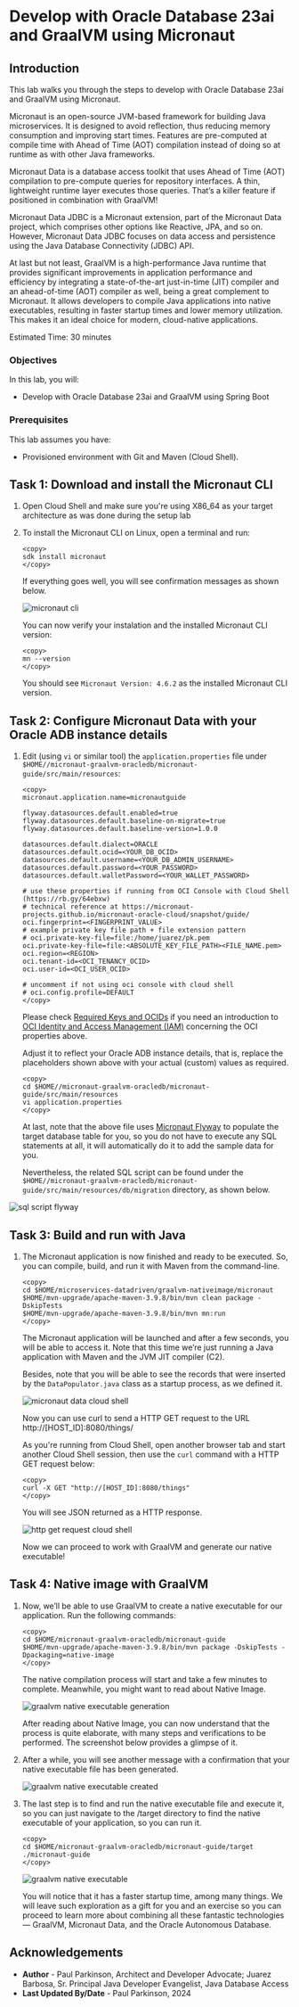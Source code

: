 # Develop with Oracle Database 23ai and GraalVM using Micronaut

## Introduction

This lab walks you through the steps to develop with Oracle Database 23ai and GraalVM using Micronaut.

Micronaut is an open-source JVM-based framework for building Java microservices. It is designed to avoid reflection, thus reducing memory consumption and improving start times. Features are pre-computed at compile time with Ahead of Time (AOT) compilation instead of doing so at runtime as with other Java frameworks.

Micronaut Data is a database access toolkit that uses Ahead of Time (AOT) compilation to pre-compute queries for repository interfaces. A thin, lightweight runtime layer executes those queries. That’s a killer feature if positioned in combination with GraalVM!

Micronaut Data JDBC is a Micronaut extension, part of the Micronaut Data project, which comprises other options like Reactive, JPA, and so on. However, Micronaut Data JDBC focuses on data access and persistence using the Java Database Connectivity (JDBC) API.

At last but not least, GraalVM is a high-performance Java runtime that provides significant improvements in application performance and efficiency by integrating a state-of-the-art just-in-time (JIT) compiler and an ahead-of-time (AOT) compiler as well, being a great complement to Micronaut.
It allows developers to compile Java applications into native executables, resulting in faster startup times and lower memory utilization. This makes it an ideal choice for modern, cloud-native applications.

Estimated Time: 30 minutes

### Objectives

In this lab, you will:
- Develop with Oracle Database 23ai and GraalVM using Spring Boot

### Prerequisites

This lab assumes you have:
- Provisioned environment with Git and Maven (Cloud Shell).


## Task 1: Download and install the Micronaut CLI

1. Open Cloud Shell and make sure you're using X86_64 as your target architecture as was done during the setup lab

2. To install the Micronaut CLI on Linux, open a terminal and run:

    ```
    <copy>   
    sdk install micronaut  
    </copy>
    ```

    If everything goes well, you will see confirmation messages as shown below.

    ![micronaut cli](images/micronaut-cli.png)

    You can now verify your instalation and the installed Micronaut CLI version:

    ```
    <copy>   
    mn --version    
    </copy>
    ```    
    You should see `Micronaut Version: 4.6.2` as the installed Micronaut CLI version.



## Task 2: Configure Micronaut Data with your Oracle ADB instance details

1.  Edit (using `vi` or similar tool) the `application.properties` file under `$HOME//micronaut-graalvm-oracledb/micronaut-guide/src/main/resources`:  

    ```
    <copy>
    micronaut.application.name=micronautguide

    flyway.datasources.default.enabled=true
    flyway.datasources.default.baseline-on-migrate=true
    flyway.datasources.default.baseline-version=1.0.0

    datasources.default.dialect=ORACLE
    datasources.default.ocid=<YOUR_DB_OCID>
    datasources.default.username=<YOUR_DB_ADMIN_USERNAME>
    datasources.default.password=<YOUR_PASSWORD>
    datasources.default.walletPassword=<YOUR_WALLET_PASSWORD>

    # use these properties if running from OCI Console with Cloud Shell (https://rb.gy/64ebxw)
    # technical reference at https://micronaut-projects.github.io/micronaut-oracle-cloud/snapshot/guide/
    oci.fingerprint=<FINGERPRINT_VALUE>
    # example private key file path + file extension pattern
    # oci.private-key-file=file:/home/juarez/pk.pem
    oci.private-key-file=file:<ABSOLUTE_KEY_FILE_PATH><FILE_NAME.pem>
    oci.region=<REGION>
    oci.tenant-id=<OCI_TENANCY_OCID>
    oci.user-id=<OCI_USER_OCID>

    # uncomment if not using oci console with cloud shell
    # oci.config.profile=DEFAULT    
    </copy>
    ```  
    Please check [Required Keys and OCIDs](https://docs.oracle.com/en-us/iaas/Content/API/Concepts/apisigningkey.htm) if you need an introduction to [OCI Identity and Access Management (IAM)](https://docs.oracle.com/en-us/iaas/Content/Identity/home.htm) concerning the OCI properties above.
    
    Adjust it to reflect your Oracle ADB instance details, that is, replace the placeholders shown above with your actual (custom) values as required.

    ```
    <copy>
    cd $HOME//micronaut-graalvm-oracledb/micronaut-guide/src/main/resources         
    vi application.properties    
    </copy>
    ```  

    At last, note that the above file uses [Micronaut Flyway](https://micronaut-projects.github.io/micronaut-flyway/latest/guide/) to populate the target database table for you, so you do not have to execute any SQL statements at all, it will automatically do it to add the sample data for you.

    Nevertheless, the related SQL script can be found under the `$HOME//micronaut-graalvm-oracledb/micronaut-guide/src/main/resources/db/migration` directory, as shown below.

   ![sql script flyway](images/sql-script-flyway.png)  

## Task 3: Build and run with Java

1. The Micronaut application is now finished and ready to be executed. So, you can compile, build, and run it with Maven from the command-line.

    ```
    <copy>
    cd $HOME/microservices-datadriven/graalvm-nativeimage/micronaut         
    $HOME/mvn-upgrade/apache-maven-3.9.8/bin/mvn clean package -DskipTests
    $HOME/mvn-upgrade/apache-maven-3.9.8/bin/mvn mn:run
    </copy>
    ```  
    The Micronaut application will be launched and after a few seconds, you will be able to access it. Note that this time we’re just running a Java application with Maven and the JVM JIT compiler (C2).

    Besides, note that you will be able to see the records that were inserted by the `DataPopulator.java` class as a startup process, as we defined it.

   ![micronaut data cloud shell](images/micronaut-data-cloud-shell.png)  

   Now you can use curl to send a HTTP GET request to the URL http://[HOST_ID]:8080/things/

   As you're running from Cloud Shell, open another browser tab and start another Cloud Shell session,
   then use the `curl` command with a HTTP GET request below:

    ```
    <copy>
    curl -X GET "http://[HOST_ID]:8080/things"    
    </copy>
    ``` 
   
   You will see JSON returned as a HTTP response. 
   
   ![http get request cloud shell](images/http-get-request-cloud-shell.png)

   Now we can proceed to work with GraalVM and generate our native executable!


## Task 4: Native image with GraalVM

1. Now, we’ll be able to use GraalVM to create a native executable for our application. Run the following commands:

    ```
    <copy>
    cd $HOME/micronaut-graalvm-oracledb/micronaut-guide          
    $HOME/mvn-upgrade/apache-maven-3.9.8/bin/mvn package -DskipTests -Dpackaging=native-image    
    </copy>
    ``` 
    The native compilation process will start and take a few minutes to complete. Meanwhile, you might want to read about Native Image.

   ![graalvm native executable generation](images/graalvm-native-executable-gen.png) 

    After reading about Native Image, you can now understand that the process is quite elaborate, with many steps and verifications to be performed. The screenshot below provides a glimpse of it.

2. After a while, you will see another message with a confirmation that your native executable file has been generated. 

   ![graalvm native executable created](images/graalvm-native-executable-created.png) 

3. The last step is to find and run the native executable file and execute it, so you can just navigate to the /target directory to find the native executable of your application, so you can run it.
    
    ```
    <copy>
    cd $HOME/micronaut-graalvm-oracledb/micronaut-guide/target   
    ./micronaut-guide 
    </copy>
    ``` 

   ![graalvm native executable](images/graalvm-native-executable.png)     
    
    You will notice that it has a faster startup time, among many things. 
    We will leave such exploration as a gift for you and an exercise so you can proceed to learn more about combining all these fantastic technologies — GraalVM, Micronaut Data, and the Oracle Autonomous Database.

## Acknowledgements
* **Author** - Paul Parkinson, Architect and Developer Advocate; Juarez Barbosa, Sr. Principal Java Developer Evangelist, Java Database Access
* **Last Updated By/Date** - Paul Parkinson, 2024
